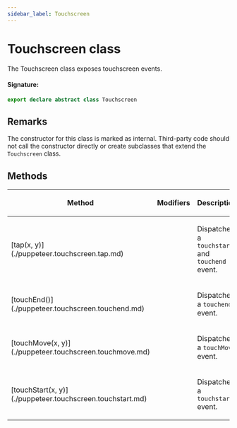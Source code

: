 ```yaml
---
sidebar_label: Touchscreen
---
```


# Touchscreen class

The Touchscreen class exposes touchscreen events.

#### Signature:

```typescript
export declare abstract class Touchscreen
```

## Remarks

The constructor for this class is marked as internal. Third-party code should not call the constructor directly or create subclasses that extend the `Touchscreen` class.

## Methods

<table><thead><tr><th>

Method

</th><th>

Modifiers

</th><th>

Description

</th></tr></thead>
<tbody><tr><td>

<p id="tap">[tap(x, y)](./puppeteer.touchscreen.tap.md)</p>

</td><td>

</td><td>

Dispatches a `touchstart` and `touchend` event.

</td></tr>
<tr><td>

<p id="touchend">[touchEnd()](./puppeteer.touchscreen.touchend.md)</p>

</td><td>

</td><td>

Dispatches a `touchend` event.

</td></tr>
<tr><td>

<p id="touchmove">[touchMove(x, y)](./puppeteer.touchscreen.touchmove.md)</p>

</td><td>

</td><td>

Dispatches a `touchMove` event.

</td></tr>
<tr><td>

<p id="touchstart">[touchStart(x, y)](./puppeteer.touchscreen.touchstart.md)</p>

</td><td>

</td><td>

Dispatches a `touchstart` event.

</td></tr>
</tbody></table>
